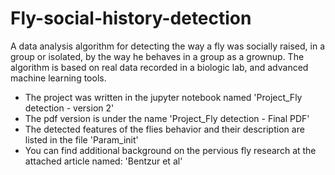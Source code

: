 # Fly-social-history-detection
A data analysis algorithm for detecting the way a fly was socially raised, in a group or isolated, by the way he behaves in a group as a grownup. The algorithm is based on real data recorded in a biologic lab, and advanced machine learning tools.
- The project was written in the jupyter notebook named 'Project_Fly detection - version 2'
- The pdf version is under the name 'Project_Fly detection - Final PDF'
- The detected features of the flies behavior and their description are listed in the file 'Param_init'
- You can find additional background on the pervious fly research at the attached article named: 'Bentzur et al'
